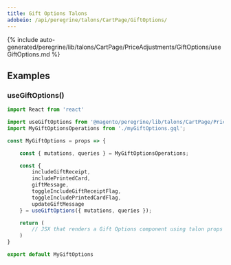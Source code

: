```yaml
---
title: Gift Options Talons
adobeio: /api/peregrine/talons/CartPage/GiftOptions/
---
```


<!--
The reference doc content is generated automatically from the source code.
To update this section, update the doc blocks in the source code
-->

{% include auto-generated/peregrine/lib/talons/CartPage/PriceAdjustments/GiftOptions/useGiftOptions.md %}

## Examples

### useGiftOptions()

```jsx
import React from 'react'

import useGiftOptions from '@magento/peregrine/lib/talons/CartPage/PriceAdjustments/GiftOptions/useGiftOptions';
import MyGiftOptionsOperations from './myGiftOptions.gql';

const MyGiftOptions = props => {

    const { mutations, queries } = MyGiftOptionsOperations;

    const {
        includeGiftReceipt,
        includePrintedCard,
        giftMessage,
        toggleIncludeGiftReceiptFlag,
        toggleIncludePrintedCardFlag,
        updateGiftMessage
    } = useGiftOptions({ mutations, queries });

    return (
        // JSX that renders a Gift Options component using talon props
    )
}

export default MyGiftOptions
```
